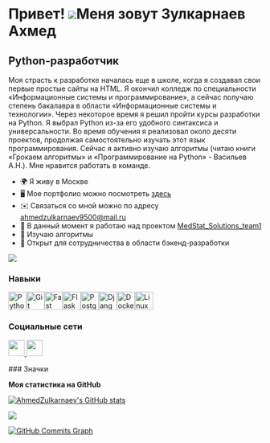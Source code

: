 Привет! ![](https://user-images.githubusercontent.com/18350557/176309783-0785949b-9127-417c-8b55-ab5a4333674e.gif)Меня зовут Зулкарнаев Ахмед
=========================================================================================================================================

Python-разработчик
-----------------

Моя страсть к разработке началась еще в школе, когда я создавал свои первые простые сайты на HTML. Я окончил колледж по специальности «Информационные системы и программирование», а сейчас получаю степень бакалавра в области «Информационные системы и технологии». Через некоторое время я решил пройти курсы разработки на Python. Я выбрал Python из-за его удобного синтаксиса и универсальности. Во время обучения я реализовал около десяти проектов, продолжая самостоятельно изучать этот язык программирования. Сейчас я активно изучаю алгоритмы (читаю книги «Грокаем алгоритмы» и «Программирование на Python» - Васильев А.Н.). Мне нравится работать в команде.

* 🌍  Я живу в Москве
* 🖥️  Мое портфолио можно посмотреть [здесь](http://github.com/AhmedZulkarnaev?tab=repositories)
* ✉️  Связаться со мной можно по адресу [ahmedzulkarnaev9500@mail.ru](mailto:ahmedzulkarnaev9500@mail.ru)
* 🚀  В данный момент я работаю над проектом [MedStat\_Solutions\_team1](http://github.com/AhmedZulkarnaev/MedStat_Solutions_team1)
* 🧠  Изучаю алгоритмы
* 🤝  Открыт для сотрудничества в области бэкенд-разработки

<a href="https://www.github.com/AhmedZulkarnaev" target="_blank" rel="noreferrer"><img
src="https://img.shields.io/github/followers/AhmedZulkarnaev?logo=github&style=for-the-badge&color=0891b2&labelColor=1c1917" /></a>
### Навыки

<p align="left">
<a href="https://www.python.org/" target="_blank" rel="noreferrer"><img src="https://raw.githubusercontent.com/danielcranney/readme-generator/main/public/icons/skills/python-colored.svg" width="36" height="36" alt="Python" /></a><a href="https://git-scm.com/" target="_blank" rel="noreferrer"><img src="https://raw.githubusercontent.com/danielcranney/readme-generator/main/public/icons/skills/git-colored.svg" width="36" height="36" alt="Git" /></a><a href="https://fastapi.tiangolo.com/" target="_blank" rel="noreferrer"><img src="https://raw.githubusercontent.com/danielcranney/readme-generator/main/public/icons/skills/fastapi-colored.svg" width="36" height="36" alt="Fast API" /></a><a href="https://flask.palletsprojects.com/en/2.0.x/" target="_blank" rel="noreferrer"><img src="https://raw.githubusercontent.com/danielcranney/readme-generator/main/public/icons/skills/flask-colored.svg" width="36" height="36" alt="Flask" /></a><a href="https://www.postgresql.org/" target="_blank" rel="noreferrer"><img src="https://raw.githubusercontent.com/danielcranney/readme-generator/main/public/icons/skills/postgresql-colored.svg" width="36" height="36" alt="PostgreSQL" /></a><a href="https://www.djangoproject.com/" target="_blank" rel="noreferrer"><img src="https://raw.githubusercontent.com/danielcranney/readme-generator/main/public/icons/skills/django-colored.svg" width="36" height="36" alt="Django" /></a><a href="https://www.docker.com/" target="_blank" rel="noreferrer"><img src="https://raw.githubusercontent.com/danielcranney/readme-generator/main/public/icons/skills/docker-colored.svg" width="36" height="36" alt="Docker" /></a><a href="https://www.linux.org" target="_blank" rel="noreferrer"><img src="https://raw.githubusercontent.com/danielcranney/readme-generator/main/public/icons/skills/linux-colored.svg" width="36" height="36" alt="Linux" /></a>
</p>

### Социальные сети

<p align="left"> <a href="https://www.github.com/AhmedZulkarnaev" target="_blank" rel="noreferrer"> <picture> <source media="(prefers-color-scheme: dark)" srcset="https://raw.githubusercontent.com/danielcranney/readme-generator/main/public/icons/socials/github-dark.svg" /> <source media="(prefers-color-scheme: light)" srcset="https://raw.githubusercontent.com/danielcranney/readme-generator/main/public/icons/socials/github.svg" /> <img src="https://raw.githubusercontent.com/danielcranney/readme-generator/main/public/icons/socials/github.svg" width="32" height="32" /> </picture> </a> <a href="https://www.linkedin.com/in/ahmed-zulkarnaev-35ba8728b/" target="_blank" rel="noreferrer"> <picture> <source media="(prefers-color-scheme: dark)" srcset="https://raw.githubusercontent.com/danielcranney/readme-generator/main/public/icons/socials/linkedin-dark.svg" /> <source media="(prefers-color-scheme: light)" srcset="https://raw.githubusercontent.com/danielcranney/readme-generator/main/public/icons/socials/linkedin.svg" /> <img src="https://raw.githubusercontent.com/danielcranney/readme-generator/main/public/icons/socials/linkedin.svg" width="32" height="32" /> </picture> </a></p>
### Значки

<b>Моя статистика на GitHub</b>

<a href="http://www.github.com/AhmedZulkarnaev"><img src="https://github-readme-stats.vercel.app/api?username=AhmedZulkarnaev&show_icons=true&hide=&count_private=true&title_color=0891b2&text_color=ffffff&icon_color=0891b2&bg_color=1c1917&hide_border=true&show_icons=true" alt="AhmedZulkarnaev's GitHub stats" /></a>

<a href="http://www.github.com/AhmedZulkarnaev"><img src="https://github-readme-streak-stats.herokuapp.com/?user=AhmedZulkarnaev&stroke=ffffff&background=1c1917&ring=0891b2&fire=0891b2&currStreakNum=ffffff&currStreakLabel=0891b2&sideNums=ffffff&sideLabels=ffffff&dates=ffffff&hide_border=true" /></a>

<a href="http://www.github.com/AhmedZulkarnaev"><img src="https://github-readme-activity-graph.cyclic.app/graph?username=AhmedZulkarnaev&bg_color=1c1917&color=ffffff&line=0891b2&point=ffffff&area_color=1c1917&area=true&hide_border=true&custom_title=GitHub%20Commits%20Graph" alt="GitHub Commits Graph" /></a>
